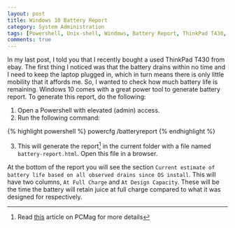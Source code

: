 ```yaml
---
layout: post
title: Windows 10 Battery Report
category: System Administration
tags: [Powershell, Unix-shell, Windows, Battery Report, ThinkPad T430, ThinkPad]
comments: true
---
```


In my last post, I told you that I recently bought a used ThinkPad T430 from ebay. The first thing I noticed was that the battery drains within no time and I need to keep the laptop plugged in, which in turn means there is only little mobility that it affords me. So, I wanted to check how much battery life is remaining. Windows 10 comes with a great power tool to generate battery report. To generate this report, do the following:

1. Open a Powershell with elevated (admin) access.
2. Run the following command:

{% highlight powershell %}
powercfg /batteryreport
{% endhighlight %}

3. This will generate the report[^fn1] in the current folder with a file named `battery-report.html`. Open this file in a browser. 

At the bottom of the report you will see the section `Current estimate of battery life based on all observed drains since OS install`. This will have two columns, `At Full Charge` and `At Design Capacity`. These will be the time the battery will retain juice at full charge compared to what it was designed for respectively. 


[^fn1]: Read [this](https://www.pcmag.com/how-to/how-to-check-your-laptop-battery-health-in-windows-10) article on PCMag for more details
